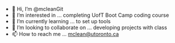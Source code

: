 - 👋 Hi, I’m @mcleanGit
- 👀 I’m interested in ... completing UofT Boot Camp coding course
- 🌱 I’m currently learning ... to set up tools
- 💞️ I’m looking to collaborate on ... developing projects with class
- 📫 How to reach me ... mclean@utoronto.ca

<!---
mcleanGit/mcleanGit is a ✨ special ✨ repository because its `README.md` (this file) appears on your GitHub profile.
You can click the Preview link to take a look at your changes.
--->
